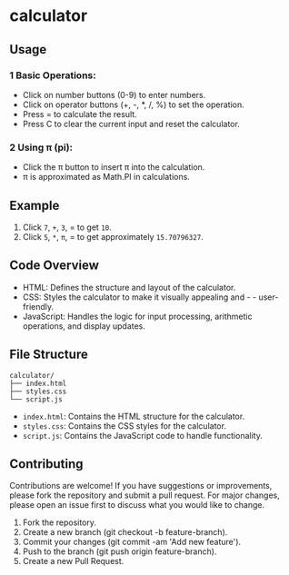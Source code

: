 # calculator
## Usage
### 1 Basic Operations:

 - Click on number buttons (0-9) to enter numbers.
 - Click on operator buttons (+, -, *, /, %) to set the operation.
 - Press = to calculate the result.
 - Press C to clear the current input and reset the calculator.

### 2 Using π (pi):

 - Click the π button to insert π into the calculation.
 - π is approximated as Math.PI in calculations.
## Example
 1. Click `7`, `+`, `3`, = to get `10`.
 2. Click `5`, `*`, `π`, = to get approximately `15.70796327`.
## Code Overview
 - HTML: Defines the structure and layout of the calculator.
 - CSS: Styles the calculator to make it visually appealing and - - user-friendly.
 - JavaScript: Handles the logic for input processing, arithmetic operations, and display updates.
## File Structure

```Copy code
calculator/
├── index.html
├── styles.css
└── script.js
```
 - `index.html`: Contains the HTML structure for the calculator.
 - `styles.css`: Contains the CSS styles for the calculator.
 - `script.js`: Contains the JavaScript code to handle functionality.
## Contributing
Contributions are welcome! If you have suggestions or improvements, please fork the repository and submit a pull request. For major changes, please open an issue first to discuss what you would like to change.

 1. Fork the repository.
 2. Create a new branch (git checkout -b feature-branch).
 3. Commit your changes (git commit -am 'Add new feature').
 4. Push to the branch (git push origin feature-branch).
 5. Create a new Pull Request.

